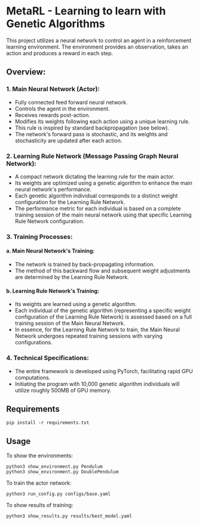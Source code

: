 # MetaRL - Learning to learn with Genetic Algorithms

This project utilizes a neural network to control an agent in a reinforcement learning environment. The environment provides an observation, takes an action and produces a reward in each step.

## Overview:

### 1. **Main Neural Network (Actor):**
   - Fully connected feed forward neural network.
   - Controls the agent in the environment.
   - Receives rewards post-action.
   - Modifies its weights following each action using a unique learning rule.
   - This rule is inspired by standard backpropagation (see below).
   - The network's forward pass is stochastic, and its weights and stochasticity are updated after each action.

### 2. **Learning Rule Network (Message Passing Graph Neural Network):**
   - A compact network dictating the learning rule for the main actor.
   - Its weights are optimized using a genetic algorithm to enhance the main neural network's performance.
   - Each genetic algorithm individual corresponds to a distinct weight configuration for the Learning Rule Network.
   - The performance metric for each individual is based on a complete training session of the main neural network using that specific Learning Rule Network configuration.

### 3. **Training Processes:**

#### a. **Main Neural Network's Training:**
   - The network is trained by back-propagating information.
   - The method of this backward flow and subsequent weight adjustments are determined by the Learning Rule Network.

#### b. **Learning Rule Network's Training:**
   - Its weights are learned using a genetic algorithm.
   - Each individual of the genetic algorithm (representing a specific weight configuration of the Learning Rule Network) is assessed based on a full training session of the Main Neural Network.
   - In essence, for the Learning Rule Network to train, the Main Neural Network undergoes repeated training sessions with varying configurations.

### 4. **Technical Specifications:**
   - The entire framework is developed using PyTorch, facilitating rapid GPU computations.
   - Initiating the program with 10,000 genetic algorithm individuals will utilize roughly 500MB of GPU memory.

## Requirements
```
pip install -r requirements.txt
```

## Usage
To show the environments:
```
python3 show_environment.py Pendulum
python3 show_environment.py DoublePendulum
```

To train the actor network:
```
python3 run_config.py configs/base.yaml
```

To show results of training:
```
python3 show_results.py results/best_model.yaml
```
